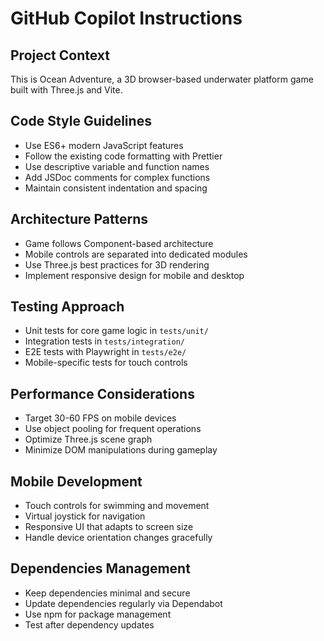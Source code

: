 # GitHub Copilot Instructions

## Project Context
This is Ocean Adventure, a 3D browser-based underwater platform game built with Three.js and Vite.

## Code Style Guidelines
- Use ES6+ modern JavaScript features
- Follow the existing code formatting with Prettier
- Use descriptive variable and function names
- Add JSDoc comments for complex functions
- Maintain consistent indentation and spacing

## Architecture Patterns
- Game follows Component-based architecture
- Mobile controls are separated into dedicated modules
- Use Three.js best practices for 3D rendering
- Implement responsive design for mobile and desktop

## Testing Approach
- Unit tests for core game logic in `tests/unit/`
- Integration tests in `tests/integration/`
- E2E tests with Playwright in `tests/e2e/`
- Mobile-specific tests for touch controls

## Performance Considerations
- Target 30-60 FPS on mobile devices
- Use object pooling for frequent operations
- Optimize Three.js scene graph
- Minimize DOM manipulations during gameplay

## Mobile Development
- Touch controls for swimming and movement
- Virtual joystick for navigation
- Responsive UI that adapts to screen size
- Handle device orientation changes gracefully

## Dependencies Management
- Keep dependencies minimal and secure
- Update dependencies regularly via Dependabot
- Use npm for package management
- Test after dependency updates